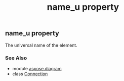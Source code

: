 ﻿---
title: name_u property
second_title: Aspose.Diagram for Python via .NET API References
description: 
type: docs
weight: 100
url: /python-net/aspose.diagram/connection/name_u/
is_root: false
---

## name_u property


The universal name of the element.

### See Also
* module [aspose.diagram](../../)
* class [Connection](/diagram/python-net/aspose.diagram/connection)
